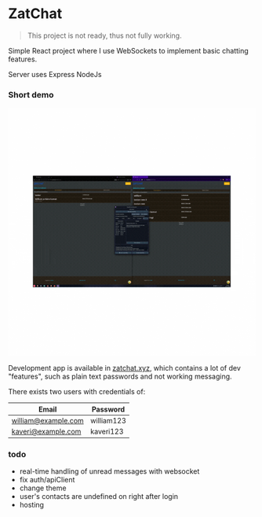 # ZatChat

> This project is not ready, thus not fully working.

Simple React project where I use WebSockets to implement basic chatting features.

Server uses Express NodeJs

### Short demo

![](https://github.com/williamlempinen/ZatChat/raw/main/zatchat_demo1.gif)


Development app is available in [zatchat.xyz](https://zatchat.xyz), which contains a lot of dev "features", such as plain text passwords and not working messaging. 

There exists two users with credentials of:

| Email | Password | 
|----------|----------|
| william@example.com | william123 |
| kaveri@example.com | kaveri123 | 


### todo

- real-time handling of unread messages with websocket
- fix auth/apiClient
- change theme
- user's contacts are undefined on right after login
- hosting
